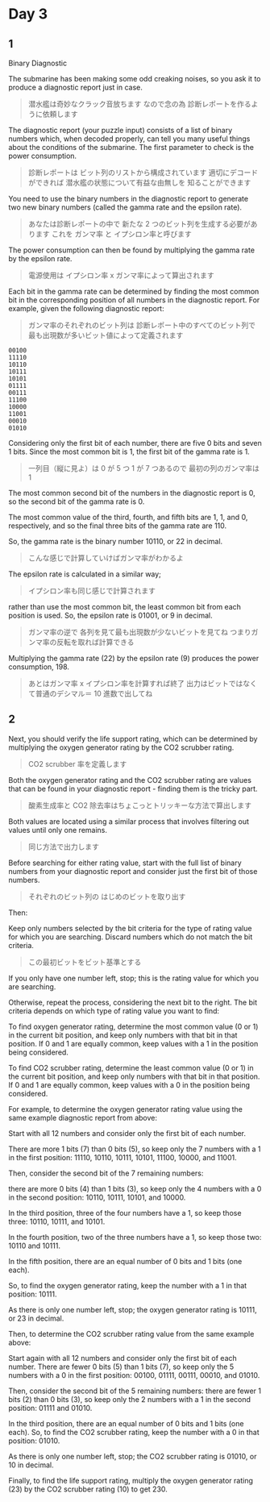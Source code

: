# Day 3

## 1

Binary Diagnostic

The submarine has been making some odd creaking noises,
so you ask it to produce a diagnostic report just in case.

> 潜水艦は奇妙なクラック音放ちます
> なので念の為 診断レポートを作るように依頼します

The diagnostic report (your puzzle input) consists of a list of binary numbers
which, when decoded properly, can tell you many useful things about the conditions
of the submarine. The first parameter to check is the power consumption.

> 診断レポートは ビット列のリストから構成されています
> 適切にデコードができれば 潜水艦の状態について有益な由無しを
> 知ることができます

You need to use the binary numbers in the diagnostic report to generate two new
binary numbers (called the gamma rate and the epsilon rate).

> あなたは診断レポートの中で 新たな 2 つのビット列を生成する必要があります
> これを ガンマ率 と イプシロン率と呼びます

The power consumption can then be found by multiplying the gamma rate
by the epsilon rate.

> 電源使用は イプシロン率 x ガンマ率によって算出されます

Each bit in the gamma rate can be determined by finding the most common bit
in the corresponding position of all numbers in the diagnostic report.
For example, given the following diagnostic report:

> ガンマ率のそれぞれのビット列は 診断レポート中のすべてのビット列で
> 最も出現数が多いビット値によって定義されます

```
00100
11110
10110
10111
10101
01111
00111
11100
10000
11001
00010
01010
```

Considering only the first bit of each number,
there are five 0 bits and seven 1 bits. Since the most common bit is 1,
the first bit of the gamma rate is 1.

> 一列目（縦に見よ）は 0 が 5 つ 1 が 7 つあるので
> 最初の列のガンマ率は 1

The most common second bit of the numbers in the diagnostic report is 0,
so the second bit of the gamma rate is 0.

The most common value of the third, fourth, and fifth bits are 1, 1,
and 0, respectively, and so the final three bits of the gamma rate are 110.

So, the gamma rate is the binary number 10110, or 22 in decimal.

> こんな感じで計算していけばガンマ率がわかるよ

The epsilon rate is calculated in a similar way;

> イプシロン率も同じ感じで計算されます

rather than use the most common bit, the least common bit from each position
is used. So, the epsilon rate is 01001, or 9 in decimal.

> ガンマ率の逆で 各列を見て最も出現数が少ないビットを見てね
> つまりガンマ率の反転を取れば計算できる

Multiplying the gamma rate (22) by the epsilon rate (9) produces the power
consumption, 198.

> あとはガンマ率 x イプシロン率を計算すれば終了
> 出力はビットではなくて普通のデシマル＝ 10 進数で出してね

## 2

Next, you should verify the life support rating,
which can be determined by multiplying the oxygen generator rating
by the CO2 scrubber rating.

> CO2 scrubber 率を定義します

Both the oxygen generator rating and the CO2 scrubber rating are values
that can be found in your diagnostic report - finding them is the tricky part.

> 酸素生成率と CO2 除去率はちょこっとトリッキーな方法で算出します

Both values are located using a similar process that involves filtering out
values until only one remains.

> 同じ方法で出力します

Before searching for either rating value, start with the full list of binary
numbers from your diagnostic report and consider just the first bit of those
numbers.

> それぞれのビット列の はじめのビットを取り出す

Then:

Keep only numbers selected by the bit criteria for the type of rating value
for which you are searching. Discard numbers which do not match the bit criteria.

> この最初ビットをビット基準とする

If you only have one number left, stop; this is the rating value
for which you are searching.

Otherwise, repeat the process, considering the next bit to the right.
The bit criteria depends on which type of rating value you want to find:

To find oxygen generator rating, determine the most common value (0 or 1)
in the current bit position, and keep only numbers with that bit in that position.
If 0 and 1 are equally common, keep values with a 1 in the position being
considered.

To find CO2 scrubber rating, determine the least common value (0 or 1)
in the current bit position, and keep only numbers with that bit in that position.
If 0 and 1 are equally common, keep values with a 0 in the position being
considered.

For example, to determine the oxygen generator rating value using the same
example diagnostic report from above:

Start with all 12 numbers and consider only the first bit of each number.

There are more 1 bits (7) than 0 bits (5), so keep only the 7 numbers
with a 1 in the first position:
11110, 10110, 10111, 10101, 11100, 10000, and 11001.

Then, consider the second bit of the 7 remaining numbers:

there are more 0 bits (4) than 1 bits (3),
so keep only the 4 numbers with a 0 in the second position:
10110, 10111, 10101, and 10000.

In the third position,
three of the four numbers have a 1,
so keep those three: 10110, 10111, and 10101.

In the fourth position,
two of the three numbers have a 1,
so keep those two: 10110 and 10111.

In the fifth position,
there are an equal number of 0 bits and 1 bits (one each).

So, to find the oxygen generator rating,
keep the number with a 1 in that position: 10111.

As there is only one number left, stop;
the oxygen generator rating is 10111, or 23 in decimal.

Then, to determine the CO2 scrubber rating value from the same example above:

Start again with all 12 numbers and consider only the first bit of each number.
There are fewer 0 bits (5) than 1 bits (7), so keep only the 5 numbers with a 0
in the first position: 00100, 01111, 00111, 00010, and 01010.

Then, consider the second bit of the 5 remaining numbers: there are fewer 1
bits (2) than 0 bits (3),
so keep only the 2 numbers with a 1 in the second position: 01111 and 01010.

In the third position, there are an equal number of 0 bits and 1 bits (one each).
So, to find the CO2 scrubber rating,
keep the number with a 0 in that position: 01010.

As there is only one number left, stop; the CO2 scrubber rating is 01010,
or 10 in decimal.

Finally, to find the life support rating, multiply the oxygen generator rating
(23) by the CO2 scrubber rating (10) to get 230.
